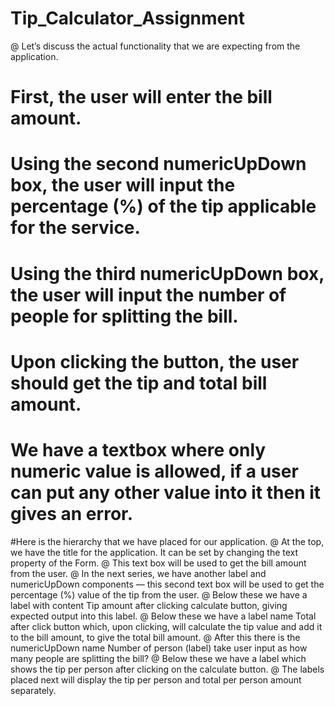 # Tip_Calculator_Assignment
 
@ Let’s discuss the actual functionality that we are expecting from the application.

# First, the user will enter the bill amount.
# Using the second numericUpDown box, the user will input the percentage (%) of the tip applicable for the service.
# Using the third numericUpDown box, the user will input the number of people for splitting the bill.
# Upon clicking the button, the user should get the tip and total bill amount.
# We have a textbox where only numeric value is allowed, if a user can put any other value into it then it gives an error.


#Here is the hierarchy that we have placed for our application.
@ At the top, we have the title for the application. It can be set by changing the text property of the Form.
@ This text box will be used to get the bill amount from the user.
@ In the next series, we have another label and numericUpDown components — this second text box will be used to get the percentage (%) value of the tip from the user.
@ Below these we have a label with content Tip amount after clicking calculate button, giving expected output into this label.
@ Below these we have a label name Total after click button which, upon clicking, will calculate the tip value and add it to the bill amount, to give the total bill amount.
@ After this there is the numericUpDown name Number of person (label) take user input as how many people are splitting the bill?
@ Below these we have a label which shows the tip per person after clicking on the calculate button.
@ The labels placed next will display the tip per person  and total per person amount separately.

